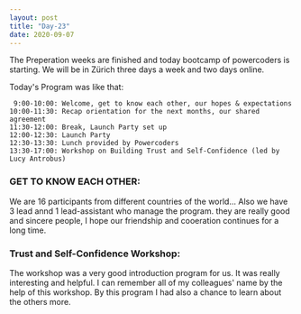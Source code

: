 ```yaml
---
layout: post
title: "Day-23"
date: 2020-09-07
---
```

The Preperation weeks are finished and today bootcamp of powercoders is starting.
We will be in Zürich three days a week and two days online.

Today's Program was like that:

     9:00-10:00: Welcome, get to know each other, our hopes & expectations
    10:00-11:30: Recap orientation for the next months, our shared agreement
    11:30-12:00: Break, Launch Party set up
    12:00-12:30: Launch Party
    12:30-13:30: Lunch provided by Powercoders
    13:30-17:00: Workshop on Building Trust and Self-Confidence (led by Lucy Antrobus)
    
    


<h3> GET TO KNOW EACH OTHER: </h3>
We are 16 participants from different countries of the world...
Also we have 3 lead annd 1 lead-assistant who manage the program.
they are really good and sincere people, I hope our friendship and cooeration continues for a long time.


<h3> Trust and Self-Confidence Workshop: </h3>
The workshop was a very good introduction program for us. It was really interesting and helpful.
I can remember all of my colleagues' name by the help of this workshop. By this program I had also a chance to learn about the others more.

